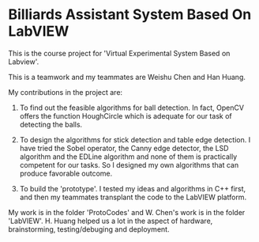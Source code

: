 # Billiards Assistant System Based On LabVIEW
This is the course project for 'Virtual Experimental System Based on Labview'.

This is a teamwork and my teammates are Weishu Chen and Han Huang.

My contributions in the project are:

1. To find out the feasible algorithms for ball detection. In fact, OpenCV offers the function HoughCircle which is adequate for our task of detecting the balls.

2. To design the algorithms for stick detection and table edge detection. I have tried the Sobel operator, the Canny edge detector, the LSD algorithm and the EDLine algorithm and none of them is practically competent for our tasks. So I designed my own algorithms that can produce favorable outcome.

3. To build the 'prototype'. I tested my ideas and algorithms in C++ first, and then my teammates transplant the code to the LabVIEW platform.

My work is in the folder 'ProtoCodes' and W. Chen's work is in the folder 'LabVIEW'. H. Huang helped us a lot in the aspect of hardware, brainstorming, testing/debuging and deployment.
